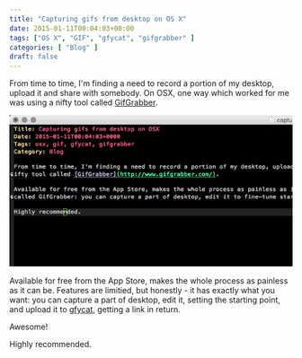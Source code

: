 ```yaml
---
title: "Capturing gifs from desktop on OS X"
date: 2015-01-11T00:04:03+00:00
tags: ["OS X", "GIF", "gfycat", "gifgrabber" ]
categories: [ "Blog" ]
draft: false
---
```



From time to time, I'm finding a need to record a portion of my desktop, upload it and share with somebody. On OSX, one way which worked for me was using a nifty tool called [GifGrabber](http://www.gifgrabber.com/).

![example gif generated using GifGrabber](/img/gif-demo.gif)

Available for free from the App Store, makes the whole process as painless as it can be. Features are limitied, but honestly - it has exactly what you want: you can capture a part of desktop, edit it, setting the starting point, and upload it to [gfycat](http://gfycat.com), getting a link in return.

Awesome!

Highly recommended.
